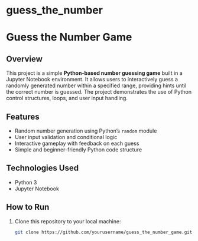 # guess_the_number
# Guess the Number Game

## Overview
This project is a simple **Python-based number guessing game** built in a Jupyter Notebook environment. It allows users to interactively guess a randomly generated number within a specified range, providing hints until the correct number is guessed. The project demonstrates the use of Python control structures, loops, and user input handling.

## Features
- Random number generation using Python’s `random` module  
- User input validation and conditional logic  
- Interactive gameplay with feedback on each guess  
- Simple and beginner-friendly Python code structure  

## Technologies Used
- Python 3  
- Jupyter Notebook  

## How to Run
1. Clone this repository to your local machine:
   ```bash
   git clone https://github.com/yourusername/guess_the_number_game.git
